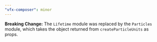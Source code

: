 ```yaml
---
"vfx-composer": minor
---
```


**Breaking Change:** The `Lifetime` module was replaced by the `Particles` module, which takes the object returned from `createParticleUnits` as props.
